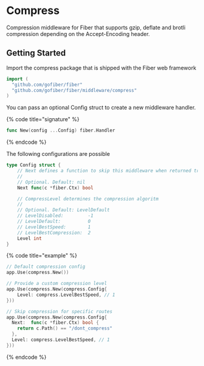 # Compress

Compression middleware for Fiber that supports gzip, deflate and brotli compression depending on the Accept-Encoding header.

## Getting Started

Import the compress package that is shipped with the Fiber web framework

```go
import (
  "github.com/gofiber/fiber"
  "github.com/gofiber/fiber/middleware/compress"
)
```

You can pass an optional Config struct to create a new middleware handler.

{% code title="signature" %}
```go
func New(config ...Config) fiber.Handler
```
{% endcode %}

The following configurations are possible

```go
type Config struct {
	// Next defines a function to skip this middleware when returned true.
	//
	// Optional. Default: nil
	Next func(c *fiber.Ctx) bool

	// CompressLevel determines the compression algoritm
	//
	// Optional. Default: LevelDefault
	// LevelDisabled:         -1
	// LevelDefault:          0
	// LevelBestSpeed:        1
	// LevelBestCompression:  2
	Level int
}
```

{% code title="example" %}
```go
// Default compression config
app.Use(compress.New())

// Provide a custom compression level
app.Use(compress.New(compress.Config{
    Level: compress.LevelBestSpeed, // 1
}))

// Skip compression for specific routes
app.Use(compress.New(compress.Config{
  Next:  func(c *fiber.Ctx) bool {
    return c.Path() == "/dont_compress"
  },
  Level: compress.LevelBestSpeed, // 1
}))
```
{% endcode %}




